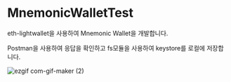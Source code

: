 # MnemonicWalletTest

eth-lightwallet을 사용하여 Mnemonic Wallet을 개발합니다.

Postman을 사용하여 응답을 확인하고 fs모듈을 사용하여 keystore를 로컬에 저장합니다.

![ezgif com-gif-maker (2)](https://user-images.githubusercontent.com/93485477/153162193-6204d0cc-b082-40da-99f0-99775dac76d0.gif)
